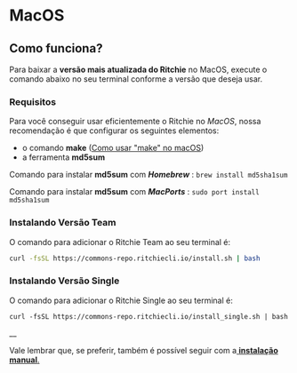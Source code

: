 # MacOS

## Como funciona? 

Para baixar a **versão mais atualizada do Ritchie** no MacOS, execute o comando abaixo no seu terminal conforme a versão que deseja usar.

### Requisitos 

Para você conseguir usar eficientemente o Ritchie no _MacOS_, nossa recomendação é que configurar os seguintes elementos: 

* o comando **make** \([Como usar "make" no macOS](https://stackoverflow.com/questions/1469994/using-make-on-os-x)\)
* a ferramenta **md5sum** 

Comando para instalar **md5sum** com _**Homebrew**_ : `brew install md5sha1sum`

Comando para instalar **md5sum** com _**MacPorts**_ : `sudo port install md5sha1sum`



### Instalando Versão Team 

O comando para adicionar o Ritchie Team ao seu terminal é: 

```bash
curl -fsSL https://commons-repo.ritchiecli.io/install.sh | bash
```



### Instalando Versão Single

O comando para adicionar o Ritchie Single ao seu terminal é:

```text
curl -fsSL https://commons-repo.ritchiecli.io/install_single.sh | bash
```

\_\_

Vale lembrar que, se preferir, também é possível seguir com a[ **instalação manual**.](instalacao-manual.md)

